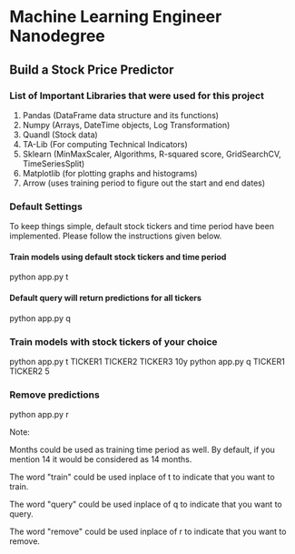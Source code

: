 # Machine Learning Engineer Nanodegree

## Build a Stock Price Predictor

### List of Important Libraries that were used for this project

1. Pandas (DataFrame data structure and its functions)
2. Numpy (Arrays, DateTime objects, Log Transformation)
3. Quandl (Stock data)
4. TA-Lib (For computing Technical Indicators)
5. Sklearn  (MinMaxScaler, Algorithms, R-squared score, GridSearchCV, TimeSeriesSplit) 
6. Matplotlib (for plotting graphs and histograms)
7. Arrow (uses training period to figure out the start and end dates)

### Default Settings

To keep things simple, default stock tickers and time period have been implemented. Please follow the instructions given below.

#### Train models using default stock tickers and time period 
python app.py t 
#### Default query will return predictions for all tickers 
python app.py q

### Train models with stock tickers of your choice

python app.py t TICKER1 TICKER2 TICKER3 10y
python app.py q TICKER1 TICKER2 5

### Remove predictions

python app.py r

Note:

Months could be used as training time period as well. By default, if you mention 14 it would be considered as 14 months. 

The word "train" could be used inplace of t to indicate that you want to train.

The word "query" could be used inplace of q to indicate that you want to query.

The word "remove" could be used inplace of r to indicate that you want to remove.



